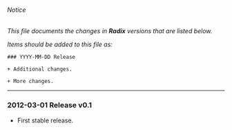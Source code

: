 ###### Notice

*This file documents the changes in **Radix** versions that are listed below.*

*Items should be added to this file as:*

	### YYYY-MM-DD Release

	+ Additional changes.

	+ More changes.

* * *


### 2012-03-01 Release v0.1

+ First stable release.
